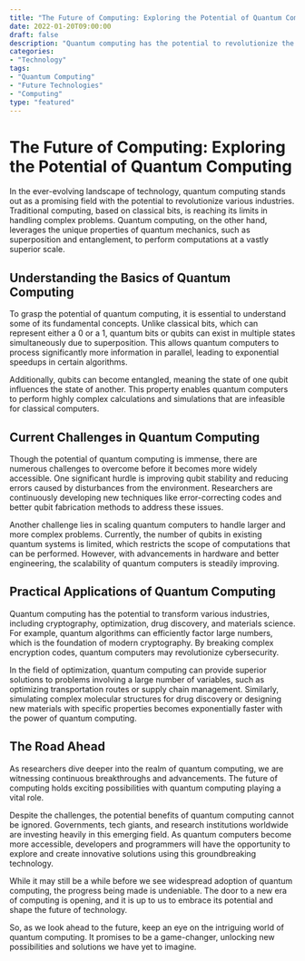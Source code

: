 ```yaml
--- 
title: "The Future of Computing: Exploring the Potential of Quantum Computing"
date: 2022-01-20T09:00:00
draft: false
description: "Quantum computing has the potential to revolutionize the way we solve complex problems. In this blog post, we explore the latest developments and practical applications of this exciting technology."
categories: 
- "Technology"
tags: 
- "Quantum Computing"
- "Future Technologies"
- "Computing"
type: "featured"
---
```


# The Future of Computing: Exploring the Potential of Quantum Computing

In the ever-evolving landscape of technology, quantum computing stands out as a promising field with the potential to revolutionize various industries. Traditional computing, based on classical bits, is reaching its limits in handling complex problems. Quantum computing, on the other hand, leverages the unique properties of quantum mechanics, such as superposition and entanglement, to perform computations at a vastly superior scale.

## Understanding the Basics of Quantum Computing

To grasp the potential of quantum computing, it is essential to understand some of its fundamental concepts. Unlike classical bits, which can represent either a 0 or a 1, quantum bits or qubits can exist in multiple states simultaneously due to superposition. This allows quantum computers to process significantly more information in parallel, leading to exponential speedups in certain algorithms.

Additionally, qubits can become entangled, meaning the state of one qubit influences the state of another. This property enables quantum computers to perform highly complex calculations and simulations that are infeasible for classical computers.

## Current Challenges in Quantum Computing

Though the potential of quantum computing is immense, there are numerous challenges to overcome before it becomes more widely accessible. One significant hurdle is improving qubit stability and reducing errors caused by disturbances from the environment. Researchers are continuously developing new techniques like error-correcting codes and better qubit fabrication methods to address these issues.

Another challenge lies in scaling quantum computers to handle larger and more complex problems. Currently, the number of qubits in existing quantum systems is limited, which restricts the scope of computations that can be performed. However, with advancements in hardware and better engineering, the scalability of quantum computers is steadily improving.

## Practical Applications of Quantum Computing

Quantum computing has the potential to transform various industries, including cryptography, optimization, drug discovery, and materials science. For example, quantum algorithms can efficiently factor large numbers, which is the foundation of modern cryptography. By breaking complex encryption codes, quantum computers may revolutionize cybersecurity.

In the field of optimization, quantum computing can provide superior solutions to problems involving a large number of variables, such as optimizing transportation routes or supply chain management. Similarly, simulating complex molecular structures for drug discovery or designing new materials with specific properties becomes exponentially faster with the power of quantum computing.

## The Road Ahead

As researchers dive deeper into the realm of quantum computing, we are witnessing continuous breakthroughs and advancements. The future of computing holds exciting possibilities with quantum computing playing a vital role.

Despite the challenges, the potential benefits of quantum computing cannot be ignored. Governments, tech giants, and research institutions worldwide are investing heavily in this emerging field. As quantum computers become more accessible, developers and programmers will have the opportunity to explore and create innovative solutions using this groundbreaking technology.

While it may still be a while before we see widespread adoption of quantum computing, the progress being made is undeniable. The door to a new era of computing is opening, and it is up to us to embrace its potential and shape the future of technology.

So, as we look ahead to the future, keep an eye on the intriguing world of quantum computing. It promises to be a game-changer, unlocking new possibilities and solutions we have yet to imagine.
